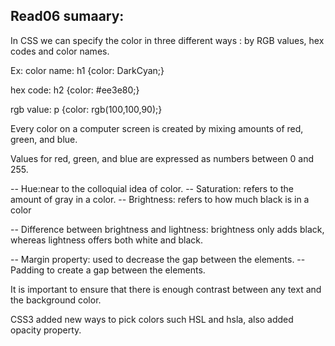 ## Read06 sumaary:

In CSS we can specify the color in three different ways : by RGB values, hex codes and color names. 


Ex: 
color name:
h1 {color: DarkCyan;}

 hex code:
h2 {color: #ee3e80;}

rgb value:
p {color: rgb(100,100,90);}


Every color on a computer screen is created by mixing amounts of red, 
green, and blue.

Values for red, green, and blue are expressed as numbers between 0 and 255.

-- Hue:near to the colloquial idea of color.
-- Saturation:  refers to the amount of gray in a color.
-- Brightness: refers to how much black is in a color


-- Difference between brightness and lightness: 
brightness only adds black, whereas lightness offers both white and black. 

-- Margin property: used to decrease the gap between the elements.
-- Padding to create a gap between the elements. 


 It is important to ensure that there is enough contrast between any text and the background color.

CSS3 added new ways to pick colors such HSL and hsla, also added opacity property.